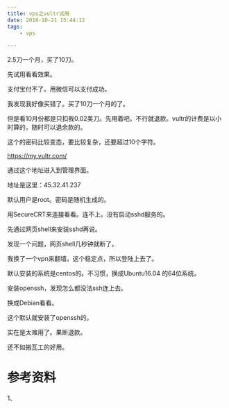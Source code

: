 ```yaml
---
title: vps之vultr试用
date: 2018-10-21 15:44:12
tags:
	- vps

---
```




2.5刀一个月，买了10刀。

先试用看看效果。

支付宝付不了。用微信可以支付成功。



我发现我好像买错了。买了10刀一个月的了。

但是看10月份都是只扣我0.02美刀。先用着吧。不行就退款。vultr的计费是以小时算的，随时可以退余款的。

这个的密码比较变态，要比较复杂，还要超过10个字符。



https://my.vultr.com/

通过这个地址进入到管理界面。

地址是这里：45.32.41.237

默认用户是root。密码是随机生成的。

用SecureCRT来连接看看。连不上。没有启动sshd服务的。

先通过网页shell来安装sshd再说。

发现一个问题，网页shell几秒钟就断了。

我换了一个vpn来翻墙，这个稳定点，所以登陆上去了。

默认安装的系统是centos的。不习惯，换成Ubuntu16.04 的64位系统。

安装openssh，发现怎么都没法ssh连上去。

换成Debian看看。

这个默认就安装了openssh的。

实在是太难用了。果断退款。

还不如搬瓦工的好用。





# 参考资料

1、

